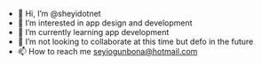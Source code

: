 - 👋 Hi, I’m @sheyidotnet
- 👀 I’m interested in app design and development
- 🌱 I’m currently learning app development
- 💞️ I’m not looking to collaborate at this time but defo in the future
- 📫 How to reach me seyiogunbona@hotmail.com

<!---
sheyidotnet/sheyidotnet is a ✨ special ✨ repository because its `README.md` (this file) appears on your GitHub profile.
You can click the Preview link to take a look at your changes.
--->
